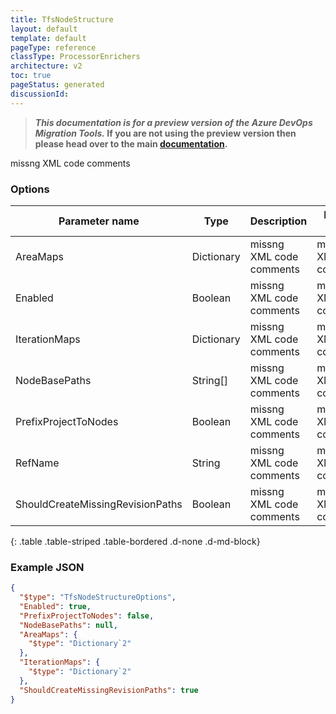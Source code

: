 ```yaml
---
title: TfsNodeStructure
layout: default
template: default
pageType: reference
classType: ProcessorEnrichers
architecture: v2
toc: true
pageStatus: generated
discussionId: 
---
```



>**_This documentation is for a preview version of the Azure DevOps Migration Tools._ If you are not using the preview version then please head over to the main [documentation](https://nkdagility.com/docs/azure-devops-migration-tools).**

missng XML code comments

### Options

| Parameter name         | Type    | Description                              | Default Value                            |
|------------------------|---------|------------------------------------------|------------------------------------------|
| AreaMaps | Dictionary | missng XML code comments | missng XML code comments |
| Enabled | Boolean | missng XML code comments | missng XML code comments |
| IterationMaps | Dictionary | missng XML code comments | missng XML code comments |
| NodeBasePaths | String[] | missng XML code comments | missng XML code comments |
| PrefixProjectToNodes | Boolean | missng XML code comments | missng XML code comments |
| RefName | String | missng XML code comments | missng XML code comments |
| ShouldCreateMissingRevisionPaths | Boolean | missng XML code comments | missng XML code comments |
{: .table .table-striped .table-bordered .d-none .d-md-block}


### Example JSON

```JSON
{
  "$type": "TfsNodeStructureOptions",
  "Enabled": true,
  "PrefixProjectToNodes": false,
  "NodeBasePaths": null,
  "AreaMaps": {
    "$type": "Dictionary`2"
  },
  "IterationMaps": {
    "$type": "Dictionary`2"
  },
  "ShouldCreateMissingRevisionPaths": true
}
```